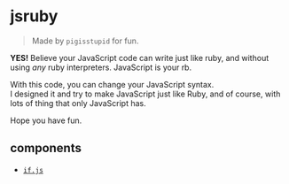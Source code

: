 jsruby
======
> Made by `pigisstupid` for fun.

**YES!** Believe your JavaScript code can write just like ruby, and without using *any* ruby interpreters. JavaScript is your rb.

With this code, you can change your JavaScript syntax.   
I designed it and try to make JavaScript just like Ruby, and of course, with lots of thing that only JavaScript has.

Hope you have fun.

components
----------
+ [`if.js`](https://github.com/iamstupid/jsruby/wiki/if "documentation of if")
